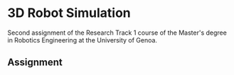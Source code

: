 # 3D Robot Simulation

Second assignment of the Research Track 1 course of the Master's degree in Robotics Engineering at the University of Genoa.

## Assignment
